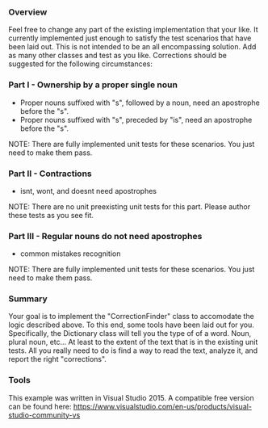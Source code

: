 ### Overview

Feel free to change any part of the existing implementation that your like. 
It currently implemented just enough to satisfy the test scenarios that have been laid out. 
This is not intended to be an all encompassing solution. Add as many other classes and test as you like. 
Corrections should be suggested for the following circumstances:

### Part I - Ownership by a proper single noun

* Proper nouns suffixed with "s", followed by a noun, need an apostrophe before the "s".
* Proper nouns suffixed with "s", preceded by "is", need an apostrophe before the "s".

NOTE: There are fully implemented unit tests for these scenarios. You just need to make them pass.

### Part II - Contractions

* isnt, wont, and doesnt need apostrophes

NOTE: There are no unit preexisting unit tests for this part. Please author these tests as you see fit.

### Part III - Regular nouns do not need apostrophes

* common mistakes recognition

NOTE: There are fully implemented unit tests for these scenarios. You just need to make them pass.

### Summary

Your goal is to implement the "CorrectionFinder" class to accomodate the logic described above.  To this end, some tools have been laid out for you.  Specifically, the Dictionary class will tell you the type of of a word.  Noun, plural noun, etc...  At least to the extent of the text that is in the existing unit tests.  All you really need to do is find a way to read the text, analyze it, and report the right "corrections".

### Tools

This example was written in Visual Studio 2015.  A compatible free version can be found here: https://www.visualstudio.com/en-us/products/visual-studio-community-vs


